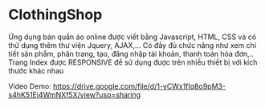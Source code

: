 # ClothingShop
Ứng dụng bán quần áo online được viết bằng Javascript, HTML, CSS và có thử dụng thêm thư viện Jquery, AJAX,...
Có đầy đủ chức năng như xem chi tiết sản phẩm, phân trang, tạo, đăng nhập tài khoản, thanh toán hóa đơn,..
Trang Index được RESPONSIVE để sử dụng được trên nhiều thiết bị với kích thước khác nhau

Video Demo: https://drive.google.com/file/d/1-yCWx1fIq8o9pM3-s4hK51Ej4WmNXf5X/view?usp=sharing
